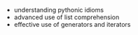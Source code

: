 - understanding pythonic idioms
- advanced use of list comprehension
- effective use of generators and iterators
